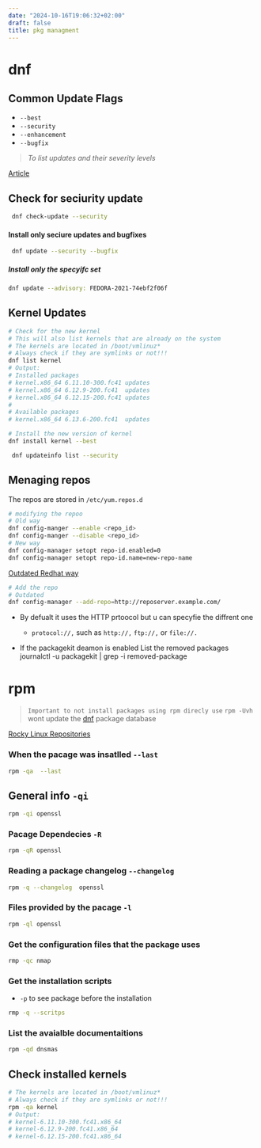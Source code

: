 ```yaml
---
date: "2024-10-16T19:06:32+02:00"
draft: false
title: pkg managment
---
```



# dnf 
## Common Update Flags 
*   `--best`
*   `-‐security`
*   `‐‐enhancement`
*   `‐‐bugfix`

> *To list updates and their severity levels*

[Article](https://fedoramagazine.org/how-to-install-only-security-and-bugfixes-updates-with-dnf/)

## Check for seciurity update

``` bash
 dnf check-update --security
```

#### Install only seciure updates and bugfixes

``` bash
 dnf update --security --bugfix
```

##### Install only the specyifc set

``` bash
dnf update --advisory: FEDORA-2021-74ebf2f06f
```
##  Kernel Updates

```bash 
# Check for the new kernel
# This will also list kernels that are already on the system
# The kernels are located in /boot/vmlinuz*
# Always check if they are symlinks or not!!!  
dnf list kernel 
# Output: 
# Installed packages
# kernel.x86_64 6.11.10-300.fc41 updates
# kernel.x86_64 6.12.9-200.fc41  updates
# kernel.x86_64 6.12.15-200.fc41 updates
# 
# Available packages
# kernel.x86_64 6.13.6-200.fc41  updates

# Install the new version of kernel 
dnf install kernel --best 

```
``` bash
 dnf updateinfo list --security
```

## Menaging repos


The repos are stored  in `/etc/yum.repos.d`

```bash
# modifying the repoo
# Old way 
dnf config-manger --enable <repo_id>
dnf config-manger --disable <repo_id>
# New way 
dnf config-manager setopt repo-id.enabled=0
dnf config-manager setopt repo-id.name=new-repo-name
```

[Outdated Redhat way](https://docs.redhat.com/en/documentation/red_hat_enterprise_linux/9/html/managing_software_with_the_dnf_tool/assembly_managing-custom-software-repositories_managing-software-with-the-dnf-tool#proc_setting-yum-repository-options_assembly_managing-custom-software-repositories)
```bash
# Add the repo
# Outdated
dnf config-manager --add-repo=http://reposerver.example.com/
```

* By defualt it uses the HTTP prtoocol but u can specyfie the diffrent one
    * `protocol://,` such as `http://,` `ftp://,` or `file://.` 

*  If the packagekit deamon is enabled
List the removed packages
journalctl -u packagekit | grep -i removed-package


# rpm 

> `Important to not install packages using rpm direcly use`
 `rpm -Uvh`  wont update the [dnf](/redhat/dnf) package database

[Rocky Linux
Repositories](https://wiki.rockylinux.org/rocky/repo/#community-approved-repositories)

### When the pacage was insatlled `--last`

``` bash
rpm -qa  --last
```

## General info `-qi`

``` bash
rpm -qi openssl
```

### Pacage Dependecies `-R`

``` bash
rpm -qR openssl
```

### Reading a package changelog `--changelog`

``` bash
rpm -q --changelog  openssl
```

### Files provided by the pacage `-l`

``` bash
rpm -ql openssl
```

### Get the configuration files that the package uses

```bash
rmp -qc nmap 
```

### Get the installation scripts 
* `-p` to see package  before the installation   
```bash
rmp -q --scritps
```
### List the avaialble documentaitions

```bash
rpm -qd dnsmas
```



## Check installed kernels
```bash 
# The kernels are located in /boot/vmlinuz*
# Always check if they are symlinks or not!!!  
rpm -qa kernel
# Output: 
# kernel-6.11.10-300.fc41.x86_64
# kernel-6.12.9-200.fc41.x86_64
# kernel-6.12.15-200.fc41.x86_64

```



